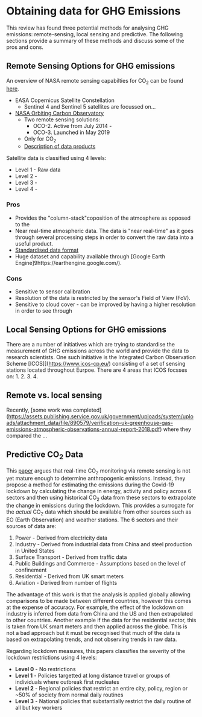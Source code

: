 # Obtaining data for GHG Emissions
This review has found three potential methods for analysing GHG emissions: remote-sensing, local sensing and predictive. The following sections provide a summary of these methods and discuss some of the pros and cons.

## Remote Sensing Options for GHG emissions
An overview of NASA remote sensing capabilties for CO<sub>2</sub> can be found [here](https://co2.jpl.nasa.gov/#mission=OCO-2).
* EASA Copernicus Satellite Constellation
	* Sentinel 4 and Sentinel 5 satellites are focussed on...
* [NASA Orbiting Carbon Observatory](https://oco.jpl.nasa.gov/)
	+ Two remote sensing solutions:
		- OCO-2. Active from July 2014 - 
		- OCO-3. Launched in May 2019
	+ Only for CO<sub>2</sub>
	* [Description of data products](https://ocov2.jpl.nasa.gov/product-info/)

Satellite data is classified using 4 levels:
* Level 1 - Raw data
* Level 2 - 
* Level 3 - 
* Level 4 - 	

### Pros
* Provides the "column-stack"coposition of the atmosphere as opposed to the 
* Near real-time atmospheric data. The data is "near real-time" as it goes through several processing steps in order to convert the raw data into a useful product.
* [Standardised data format](https://observer.gsfc.nasa.gov/)
* Huge dataset and capability available through [Google Earth Engine]9https://earthengine.google.com/).

### Cons
* Sensitive to sensor calibration
* Resolution of the data is restricted by the sensor's Field of View (FoV). 
* Sensitive to cloud cover - can be improved by having a higher resolution in order to see through

## Local Sensing Options for GHG emissions
There are a number of initiatives which are trying to standardise the measurement of GHG emissions across the world and provide the data to research scientists. One such initiative is the Integrated Carbon Observation Scheme [ICOS]](https://www.icos-cp.eu/) consisting of a set of sensing stations located throughout Eurpoe. There are 4 areas that ICOS focsses on:
1. 
2. 
3. 
4. 


## Remote vs. local sensing
Recently, [some work was completed] (https://assets.publishing.service.gov.uk/government/uploads/system/uploads/attachment_data/file/890579/verification-uk-greenhouse-gas-emissions-atmospheric-observations-annual-report-2018.pdf) where they compared the ...

## Predictive CO<sub>2</sub> Data
This [paper](https://www.nature.com/articles/s41558-020-0797-x.pdf) argues that real-time CO<sub>2</sub> monitoring via remote sensing is not yet mature enough to determine anthropogenic emissions. Instead, they propose a method for estimating the emissions during the Covid-19 lockdown by calculating the change in energy, activity and policy across 6 sectors and then using historical CO<sub>2</sub> data from these sectors to extrapolate the change in emissions during the lockdown. This provides a surrogate for the *actual* CO<sub>2</sub> data which should be available from other sources such as EO (Earth Observation) and weather stations. The 6 sectors and their sources of data are:
1. Power - Derived from electricity data
2. Industry - Derived from industrial data from China and steel production in United States
3. Surface Transport - Derived from traffic data
4. Public Buildings and Commerce  - Assumptions based on the level of confinement
5. Residential - Derived from UK smart meters
6. Aviation - Derived from number of flights

The advantage of this work is that the analysis is applied globally allowing comparisons to be made between different countries, however this comes at the expense of accuracy. For example, the effect of the lockdown on industry is inferred from data from China and the US and then extrapolated to other countries. Another example if the data for the residential sector, this is taken from UK smart meters and then applied across the globe. This is not a bad approach but it must be recognised that much of the data is based on extrapolating trends, and not observing trends in raw data. 

Regarding lockdown measures, this papers classifies the severity of the lockdown restrictions using 4 levels:
* **Level 0** - No restrictions
* **Level 1** - Policies targetted at long distance travel or groups of individuals where outbreak first nucleates
* **Level 2** - Regional policies that restrict an entire city, policy, region or ~50% of society from normal daily routines
* **Level 3** - National policies that substantially restrict the daily routine of all but key workers